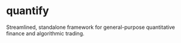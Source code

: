 # quantify
Streamlined, standalone framework for general-purpose quantitative finance and algorithmic trading.
